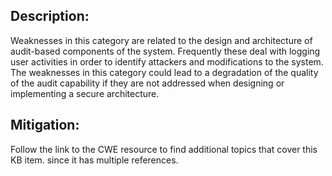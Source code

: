 ## Description:

Weaknesses in this category are related to the design and architecture of audit-based components of the system. Frequently these deal with logging user activities in order to identify attackers and modifications to the system. The weaknesses in this category could lead to a degradation of the quality of the audit capability if they are not addressed when designing or implementing a secure architecture.

## Mitigation:

Follow the link to the CWE resource to find additional topics that cover this KB item. since it has multiple references.

